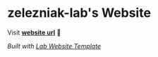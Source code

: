 
# zelezniak-lab's Website

Visit **[website url](#)** 🚀

_Built with [Lab Website Template](https://greene-lab.gitbook.io/lab-website-template-docs)_

